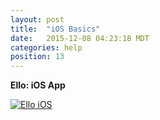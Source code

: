 ```yaml
---
layout: post
title:  "iOS Basics"
date:   2015-12-08 04:23:18 MDT
categories: help
position: 13
---
```


**Ello: iOS App**
<div class="embetter" data-vimeo-id="135605909"><a href="https://vimeo.com/135605909" target="_blank"><img src="http://i.vimeocdn.com/video/529685569_640.jpg" alt="Ello iOS"></a></div>
